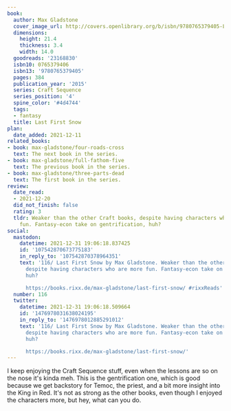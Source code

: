 ```yaml
---
book:
  author: Max Gladstone
  cover_image_url: http://covers.openlibrary.org/b/isbn/9780765379405-L.jpg
  dimensions:
    height: 21.4
    thickness: 3.4
    width: 14.0
  goodreads: '23168830'
  isbn10: 0765379406
  isbn13: '9780765379405'
  pages: 384
  publication_year: '2015'
  series: Craft Sequence
  series_position: '4'
  spine_color: '#4d4744'
  tags:
  - fantasy
  title: Last First Snow
plan:
  date_added: 2021-12-11
related_books:
- book: max-gladstone/four-roads-cross
  text: The next book in the series.
- book: max-gladstone/full-fathom-five
  text: The previous book in the series.
- book: max-gladstone/three-parts-dead
  text: The first book in the series.
review:
  date_read:
  - 2021-12-20
  did_not_finish: false
  rating: 3
  tldr: Weaker than the other Craft books, despite having characters who are more
    fun. Fantasy-econ take on gentrification, huh?
social:
  mastodon:
    datetime: 2021-12-31 19:06:18.837425
    id: '107542870673775183'
    in_reply_to: '107542870378964351'
    text: '116/ Last First Snow by Max Gladstone. Weaker than the other Craft books,
      despite having characters who are more fun. Fantasy-econ take on gentrification,
      huh?

      https://books.rixx.de/max-gladstone/last-first-snow/ #rixxReads'
  number: 116
  twitter:
    datetime: 2021-12-31 19:06:18.509664
    id: '1476978031638024195'
    in_reply_to: '1476978012885291012'
    text: '116/ Last First Snow by Max Gladstone. Weaker than the other Craft books,
      despite having characters who are more fun. Fantasy-econ take on gentrification,
      huh?

      https://books.rixx.de/max-gladstone/last-first-snow/'
---
```


I keep enjoying the Craft Sequence stuff, even when the lessons are so on the nose it's kinda meh. This is the
gentrification one, which is good because we get backstory for Temoc, the priest, and a bit more insight into the King
in Red. It's not as strong as the other books, even though I enjoyed the characters more, but hey, what can you do.
